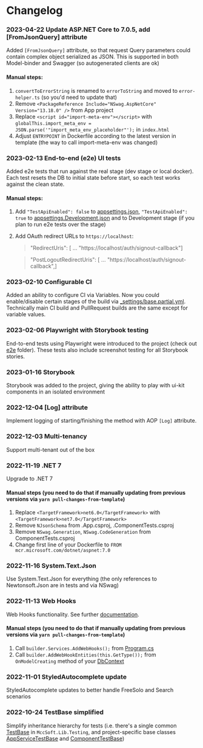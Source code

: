 ﻿# Changelog

### 2023-04-22 Update ASP.NET Core to 7.0.5, add [FromJsonQuery] attribute

Added `[FromJsonQuery]` attribute, so that request Query parameters could contain complex object serialized as JSON. This is supported in both Model-binder and Swagger (so autogenerated clients are ok)

#### Manual steps:

1. `convertToErrorString` is renamed to `errorToString` and moved to `error-helper.ts` (so you'd need to update that)
1. Remove `<PackageReference Include="NSwag.AspNetCore" Version="13.18.0" />` from App project
1. Replace `<script id="import-meta-env"></script>` with `globalThis.import_meta_env = JSON.parse('"import_meta_env_placeholder"');` in `index.html`
1. Adjust `ENTRYPOINT` in Dockerfile according to the latest version in template (the way to call import-meta-env was changed)

### 2023-02-13 End-to-end (e2e) UI tests

Added e2e tests that run against the real stage (dev stage or local docker). Each test resets the DB to initial state before start, so each test works against the clean state.

#### Manual steps:

1. Add `"TestApiEnabled": false` to [appsettings.json](/webapi/src/MccSoft.TemplateApp.App/appsettings.json), `"TestApiEnabled": true` to [appsettings.Development.json](/webapi/src/MccSoft.TemplateApp.App/appsettings.Development.json) and to Development stage (if you plan to run e2e tests over the stage)
1. Add OAuth redirect URLs to `https://localhost`:

   > "RedirectUris": [ ... "https://localhost/auth/signout-callback"]

   > "PostLogoutRedirectUris": [ ... "https://localhost/auth/signout-callback",]

### 2023-02-10 Configurable CI

Added an ability to configure CI via Variables. Now you could enable/disable certain stages of the build via [\_settings/base.partial.yml](../.ci/_settings/base.partial.yml). Technically main CI build and PullRequest builds are the same except for variable values.

### 2023-02-06 Playwright with Storybook testing

End-to-end tests using Playwright were introduced to the project (check out [e2e](./e2e) folder). These tests also include screenshot testing for all Storybook stories.

### 2023-01-16 Storybook

Storybook was added to the project, giving the ability to play with ui-kit components in an isolated environment

### 2022-12-04 [Log] attribute

Implement logging of starting/finishing the method with AOP `[Log]` attribute.

### 2022-12-03 Multi-tenancy

Support multi-tenant out of the box

### 2022-11-19 .NET 7

Upgrade to .NET 7

#### Manual steps (you need to do that if manually updating from previous versions via `yarn pull-changes-from-template`)

1. Replace `<TargetFramework>net6.0</TargetFramework>` with `<TargetFramework>net7.0</TargetFramework>`
1. Remove `NJsonSchema` from .App.csproj, .ComponentTests.csproj
1. Remove `NSwag.Generation`, `NSwag.CodeGeneration` from ComponentTests.csproj
1. Change first line of your Dockerfile to `FROM mcr.microsoft.com/dotnet/aspnet:7.0`

### 2022-11-16 System.Text.Json

Use System.Text.Json for everything (the only references to Newtonsoft.Json are in tests and via NSwag)

### 2022-11-13 Web Hooks

Web Hooks functionality. See further [documentation](./details/Webhooks.md).

#### Manual steps (you need to do that if manually updating from previous versions via `yarn pull-changes-from-template`)

1. Call `builder.Services.AddWebHooks();` from [Program.cs](../../webapi/src/MccSoft.TemplateApp.App/Program.cs)
2. Call `builder.AddWebHookEntities(this.GetType());` from `OnModelCreating` method of your [DbContext](../../webapi/src/MccSoft.TemplateApp.Persistence/TemplateAppDbContext.cs)

### 2022-11-01 StyledAutocomplete update

StyledAutocomplete updates to better handle FreeSolo and Search scenarios

### 2022-10-24 TestBase simplified

Simplify inheritance hierarchy for tests (i.e. there's a single common [TestBase](../webapi/Lib/Testing/MccSoft.Testing/TestBase.cs) in `MccSoft.Lib.Testing`, and project-specific base classes [AppServiceTestBase](../webapi/tests/MccSoft.TemplateApp.App.Tests/AppServiceTestBase.cs) and [ComponentTestBase](../webapi/tests/MccSoft.TemplateApp.ComponentTests/ComponentTestBase.cs))
